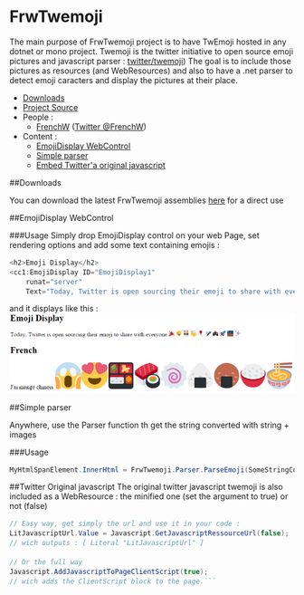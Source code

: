 ﻿FrwTwemoji
==========

The main purpose of FrwTwemoji project is to have TwEmoji  hosted in any dotnet or mono project.
Twemoji is the twitter initiative to open source emoji pictures and javascript parser : [twitter/twemoji](https://github.com/twitter/twemoji))
The goal is to include those pictures as resources (and WebResources) and also to have a .net parser to detect emoji caracters and display the pictures at their place.

 - [Downloads](#downloads) 
 - [Project Source](https://github.com/FrenchW/FrwTwemoji)
 - People : 
   - [FrenchW](http://githubfrenchw.net) ([Twitter @FrenchW](https://twitter.com/FrenchW))
 - Content :
   - [EmojiDisplay WebControl](#emojidisplay-webcontrol)
   - [Simple parser](#simple-parser)
   - [Embed Twitter'a original javascript](#twitter-original-javascript)

##Downloads

You can download the latest FrwTwemoji assemblies [here](http://j.mp/1AlEIza) for a direct use

##EmojiDisplay WebControl

###Usage
Simply drop EmojiDisplay control on your web Page, set rendering options and add some text containing emojis :

```csharp
<h2>Emoji Display</h2>
<cc1:EmojiDisplay ID="EmojiDisplay1"
    runat="server"
    Text="Today, Twitter is open sourcing their emoji to share with everyone  🎉 😜 👯 🍻 🎈 🎤 🎮 🚀 🌉 ✨" />
```
and it displays like this : 
![alt text](README_1.png)

##Simple parser

Anywhere, use the Parser function th get the string converted with string + images

###Usage

```csharp
MyHtmlSpanElement.InnerHtml = FrwTwemoji.Parser.ParseEmoji(SomeStringContainingEmojiCaracters);
```

##Twitter Original javascript
The original twitter javascript twemoji is also included as a WebResource : the minified one (set the argument to true) or not (false)

```csharp
// Easy way, get simply the url and use it in your code :
LitJavascriptUrl.Value = Javascript.GetJavascriptRessourceUrl(false);
// wich outputs : [ Literal "LitJavascriptUrl" ]

// Or the full way
Javascript.AddJavascriptToPageClientScript(true); 
// wich adds the ClientScript block to the page.```

